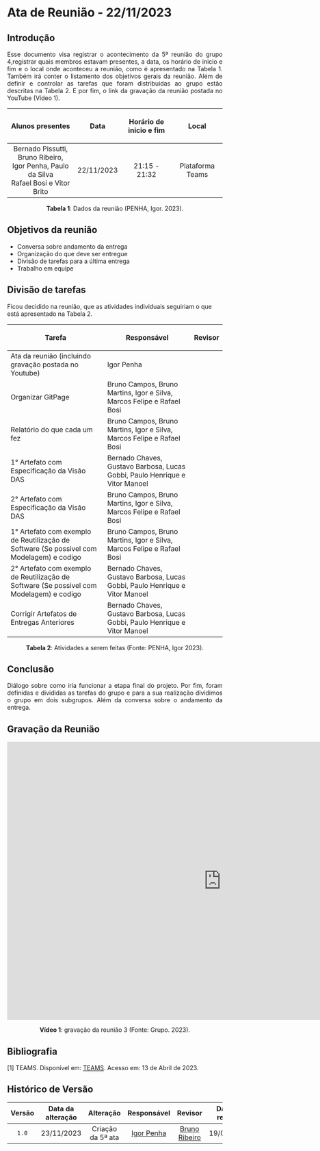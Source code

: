 <div class="body">

# Ata de Reunião - 22/11/2023

## Introdução

<p align="justify">
Esse documento visa registrar o acontecimento da 5ª reunião do grupo 4,registrar quais membros estavam presentes, a data, os horário de inicio e fim e o local onde aconteceu a reunião, como é apresentado na Tabela 1. Também irá conter o listamento dos objetivos gerais da reunião. Além de definir e controlar as tarefas que foram distribuidas ao grupo estão descritas na Tabela 2. E por fim, o link da gravação da reunião postada no YouTube (Vídeo 1).
</p>

| <p align="center">Alunos presentes</p> | <p align="center">Data</p> | <p align="center">Horário de inicio e fim</p> | <p align="center">Local</p> |
| :--------: | :--------: | :--------: | :--------: |
| Bernado Pissutti, Bruno Ribeiro, </br> Igor Penha, Paulo da Silva</br> Rafael Bosi e Vitor Brito| 22/11/2023 | 21:15 - 21:32 | Plataforma Teams |

<div style="text-align: center">
<p> <b>Tabela 1</b>: Dados da reunião (PENHA, Igor. 2023). </p>
</div>


## Objetivos da reunião

- Conversa sobre andamento da entrega
- Organização do que deve ser entregue
- Divisão de tarefas para a última entrega
- Trabalho em equipe


## Divisão de tarefas

Ficou decidido na reunião, que as atividades individuais seguiriam o que está apresentado na Tabela 2.

| <p align="center">Tarefa</p> | <p align="center">Responsável</p> | <p align="center">Revisor</p> |
| ------ | ----------- | ------- |
| Ata da reunião (incluindo gravação postada no Youtube) | Igor Penha |  |
| Organizar GitPage | Bruno Campos, Bruno Martins, Igor e Silva, Marcos Felipe e Rafael Bosi |  |
| Relatório do que cada um fez | Bruno Campos, Bruno Martins, Igor e Silva, Marcos Felipe e Rafael Bosi |  |
| 1° Artefato com Especificação da Visão DAS | Bernado Chaves, Gustavo Barbosa, Lucas Gobbi, Paulo Henrique e Vitor Manoel  |  |
| 2° Artefato com Especificação da Visão DAS | Bruno Campos, Bruno Martins, Igor e Silva, Marcos Felipe e Rafael Bosi |  |
| 1° Artefato com exemplo de Reutilização de Software (Se possivel com Modelagem) e codigo | Bruno Campos, Bruno Martins, Igor e Silva, Marcos Felipe e Rafael Bosi |  |
| 2° Artefato com exemplo de Reutilização de Software (Se possivel com Modelagem) e codigo | Bernado Chaves, Gustavo Barbosa, Lucas Gobbi, Paulo Henrique e Vitor Manoel |  |
| Corrigir Artefatos de Entregas Anteriores | Bernado Chaves, Gustavo Barbosa, Lucas Gobbi, Paulo Henrique e Vitor Manoel |  |


<div style="text-align: center">
<p> <b>Tabela 2</b>: Atividades a serem feitas (Fonte: PENHA, Igor 2023). </p>
</div>

## Conclusão

<p align="justify"> Diálogo sobre como iria funcionar a etapa final do projeto. Por fim, foram definidas e divididas as tarefas do grupo e para a sua realização dividimos o grupo em dois subgrupos. Além da conversa sobre o andamento da entrega.</p>

## Gravação da Reunião

<iframe width="1000vw" height="650vh" src="https://www.youtube.com/embed/fRaelxxdYrM" title="Reunião 3" frameborder="0" allow="accelerometer; autoplay; clipboard-write; encrypted-media; gyroscope; picture-in-picture" allowfullscreen=""></iframe>
<div align="center">
<p> <b>Vídeo 1</b>: gravação da reunião 3 (Fonte: Grupo. 2023).</p>

</div>

## Bibliografia
[1] TEAMS. Disponível em: [TEAMS](https://teams.microsoft.com/). Acesso em: 13 de Abril de 2023.

##  Histórico de Versão

|  Versão  |   Data da alteração  |   Alteração  |  Responsável  |  Revisor  | Data de revisão |
| :------: | :------------------: | :-----------: | :--------------: | :--------: | :-----------------: |
| `1.0` | 23/11/2023 | Criação da 5ª ata | [Igor Penha](https://github.com/igorpenhaa) | [Bruno Ribeiro](https://github.com/brunoriibeiro) | 19/09/2023 |

</div>
